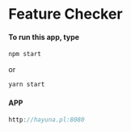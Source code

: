 # Feature Checker

#### To run this app, type
```javascript
npm start
```
or
```javascript
yarn start
```

#### APP

```javascript
http://hayuna.pl:8080
```

